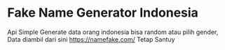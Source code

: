 # Fake Name Generator Indonesia

Api Simple Generate data orang indonesia bisa random atau pilih gender, Data diambil dari sini <https://namefake.com/>
Tetap Santuy